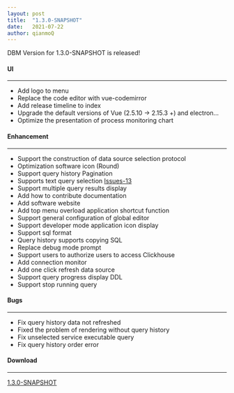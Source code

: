 ```yaml
---
layout: post
title:  "1.3.0-SNAPSHOT"
date:   2021-07-22
author: qianmoQ
---
```


DBM Version for 1.3.0-SNAPSHOT is released!

#### UI
---

- Add logo to menu
- Replace the code editor with vue-codemirror
- Add release timeline to index
- Upgrade the default versions of Vue (2.5.10 -> 2.15.3 +) and electron…
- Optimize the presentation of process monitoring chart

#### Enhancement
---

- Support the construction of data source selection protocol
- Optimization software icon (Round)
- Support query history Pagination
- Supports text query selection [Issues-13](https://github.com/EdurtIO/incubator-dbm/issues/13)
- Support multiple query results display
- Add how to contribute documentation
- Add software website
- Add top menu overload application shortcut function
- Support general configuration of global editor
- Support developer mode application icon display
- Support sql format
- Query history supports copying SQL
- Replace debug mode prompt
- Support users to authorize users to access Clickhouse
- Add connection monitor
- Add one click refresh data source
- Support query progress display DDL
- Support stop running query

#### Bugs
---

- Fix query history data not refreshed
- Fixed the problem of rendering without query history
- Fix unselected service executable query
- Fix query history order error

#### Download
---

[1.3.0-SNAPSHOT](https://github.com/EdurtIO/incubator-dbm/releases/download/1.3.0-SNAPSHOT/DBM-Incubator-mac.zip)
